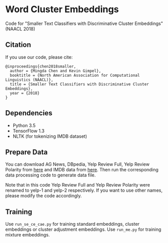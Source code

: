 # Word Cluster Embeddings
Code for "Smaller Text Classifiers with Discriminative Cluster Embeddings" (NAACL 2018)

## Citation
If you use our code, please cite:

```
@inproceedings{chen2018smaller,
  author = {Mingda Chen and Kevin Gimpel},
  booktitle = {North American Association for Computational Linguistics (NAACL)},
  title = {Smaller Text Classifiers with Discriminative Cluster Embeddings},
  year = {2018}
}
```

## Dependencies

- Python 3.5
- TensorFlow 1.3
- NLTK (for tokenizing IMDB dataset)

## Prepare Data

You can download AG News, DBpedia, Yelp Review Full, Yelp Review Polarity from [here](http://goo.gl/JyCnZq) and IMDB data from [here](http://ai.stanford.edu/~amaas/data/sentiment/). Then run the corresponding data processing code to generate data file.

Note that in this code Yelp Review Full and Yelp Review Polarity were renamed to yelp-1 and yelp-2 respectively. If you want to use other names, please modify the code accordingly.

## Training

Use `run_se_ce_cae.py` for training standard embeddings, cluster embeddings or cluster adjustment embeddings. Use `run_me.py` for training mixture embeddings.